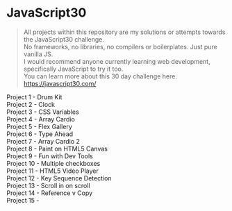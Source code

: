 # JavaScript30

>All projects within this repository are my solutions or attempts towards the JavaScript30 challenge.  
>No frameworks, no libraries, no compilers or boilerplates. Just pure vanilla JS.  
>I would recommend anyone currently learning web development, specifically JavaScript to try it too.   
>You can learn more about this 30 day challenge here. https://javascript30.com/  

Project 1 - Drum Kit  
Project 2 - Clock  
Project 3 - CSS Variables  
Project 4 - Array Cardio  
Project 5 - Flex Gallery  
Project 6 - Type Ahead  
Project 7 - Array Cardio 2  
Project 8 - Paint on HTML5 Canvas  
Project 9 - Fun with Dev Tools  
Project 10 - Multiple checkboxes  
Project 11 - HTML5 Video Player  
Project 12 - Key Sequence Detection  
Project 13 - Scroll in on scroll  
Project 14 - Reference v Copy  
Project 15 -
